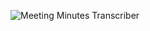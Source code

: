 ![Meeting Minutes Transcriber](https://github.com/AsharAmir/meeting-minutes-transcriber/blob/main/demo.gif?raw=true)

